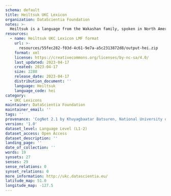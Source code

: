 ```yaml
---
schema: default
title: Heiltsuk UKC Lexicon
organization: DataScientia Foundation
notes: >-
  Heiltsuk is a language from the Wakashan family, spoken in North America. The UKC Lexicon of Heiltsuk is represented as a lexico-semantic network. It consists of words, word senses, synsets, as well as sense-level and synset-level relationships.
resources:
  - name: Heiltsuk UKC Lexicon LMF format
    url: >-
      resources/55fec282-f03d-4c61-9e7a-a5c2313872d8/output-hei.zip
    format: xml
    license: https://creativecommons.org/licenses/by-nc-sa/4.0/
    last_updated: 2023-04-17
    created: 2023-04-17
    size: 2288
    release_date: 2023-04-17
    distribution_document: ''
    language: Heiltsuk
    language_code: hei
category:
  - UKC Lexicons
maintainer: DataScientia Foundation
maintainer_email: ''
tags: ''
provenance: 'CogNet 2.1 by Khuyagbaatar Batsuren, National University of Mongolia (http://cognet.ukc.disi.unitn.it); Native Languages of the Americas 2021.11. by Laura Redish and Orrin Lewis (http://www.native-languages.org); Princeton WordNet 2.1 by Princeton University (https://wordnet.princeton.edu)'
version: '1.0'
dataset_level: Language Level (L1-2)
dataset_access: Open Access
dataset_description: ''
landing_page: ''
date_of_collection: ''
words: 19
synsets: 27
senses: 29
sense_relations: 0
synset_relations: 0
more_information: http://ukc.datascientia.eu/
latitude_map: 51.0
longitude_map: -127.5
---
```

